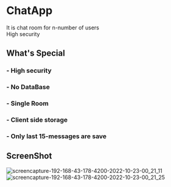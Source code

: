 # ChatApp
It is chat room for n-number of users <br>
High security

## What's Special

### - High security
### - No DataBase
### - Single Room
### - Client side storage
### - Only last 15-messages are save

## ScreenShot

![screencapture-192-168-43-178-4200-2022-10-23-00_21_11](https://user-images.githubusercontent.com/70090077/197357827-24830f8c-0da7-4259-9322-e4d3a71534b3.png)
![screencapture-192-168-43-178-4200-2022-10-23-00_21_25](https://user-images.githubusercontent.com/70090077/197357833-ccf61768-58da-4322-ad9d-2f3baee4c25f.png)
